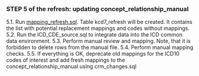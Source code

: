 ### STEP 5 of the refresh: updating concept_relationship_manual

5.1. Run [mapping_refresh.sql](https://github.com/OHDSI/Vocabulary-v5.0/blob/icd10gm-documentation/ICD10GM/manual_work/mapping_refresh.sql). Table kcd7_refresh will be created. It contains the list with potential replacement mappings and codes without mappings.
5.2. Run the ICD_CDE_source.sql to integrate data into the ICD common data environment.
5.3. Perform manual review and mapping. Note, that it is forbidden to delete rows from the manual file. 
5.4. Perform manual mapping checks.
5.5. If everything is OK, deprecate old mappings for the ICD10 codes of interest and add fresh mappings to the concept_relationship_manual using crm_changes.sql 